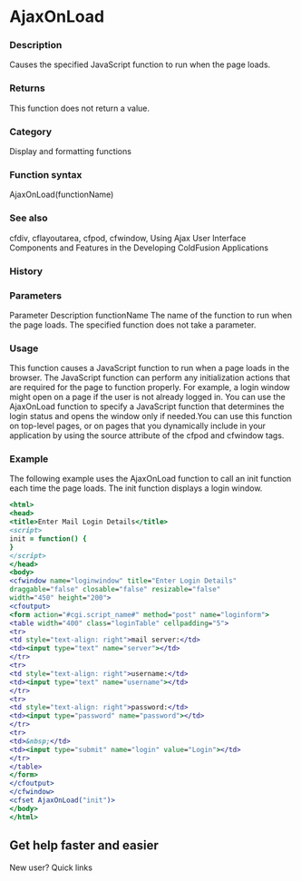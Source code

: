 # AjaxOnLoad

### Description

Causes the specified JavaScript function to run when the page loads.
### Returns

This function does not return a value.
### Category

Display and formatting functions
### Function syntax

AjaxOnLoad(functionName)
### See also

cfdiv, cflayoutarea, cfpod, cfwindow, Using Ajax User Interface Components and Features in the Developing ColdFusion Applications
### History

### Parameters

Parameter
Description
functionName
The name of the function to run when the page loads. The specified function does not take a parameter.
### Usage

This function causes a JavaScript function to run when a page loads in the browser. The JavaScript function can perform any initialization actions that are required for the page to function properly. For example, a login window might open on a page if the user is not already logged in. You can use the AjaxOnLoad function to specify a JavaScript function that determines the login status and opens the window only if needed.You can use this function on top-level pages, or on pages that you dynamically include in your application by using the source attribute of the cfpod and cfwindow tags.
### Example

The following example uses the AjaxOnLoad function to call an init function each time the page loads. The init function displays a login window.
```coldfusion
<html>
<head>
<title>Enter Mail Login Details</title>
<script>
init = function() {
}
</script>
</head>
<body>
<cfwindow name="loginwindow" title="Enter Login Details"
draggable="false" closable="false" resizable="false"
width="450" height="200">
<cfoutput>
<form action="#cgi.script_name#" method="post" name="loginform">
<table width="400" class="loginTable" cellpadding="5">
<tr>
<td style="text-align: right">mail server:</td>
<td><input type="text" name="server"></td>
</tr>
<tr>
<td style="text-align: right">username:</td>
<td><input type="text" name="username"></td>
</tr>
<tr>
<td style="text-align: right">password:</td>
<td><input type="password" name="password"></td>
</tr>
<tr>
<td>&nbsp;</td>
<td><input type="submit" name="login" value="Login"></td>
</tr>
</table>
</form>
</cfoutput>
</cfwindow>
<cfset AjaxOnLoad("init")>
</body>
</html>
```
## Get help faster and easier
New user?
Quick links
